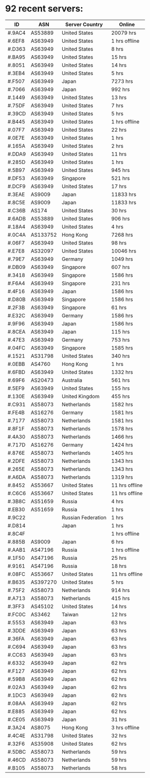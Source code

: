 # 92 recent servers:

| ID | ASN | Server Country | Online |
| ------ | ------ | ------ | ------ |
| #.9AC4 | AS53889 | United States | 20079 hrs |
| #.6EF8 | AS63949 | United States | 1 hrs offline |
| #.D363 | AS63949 | United States | 8 hrs |
| #.BA95 | AS63949 | United States | 15 hrs |
| #.8051 | AS63949 | United States | 14 hrs |
| #.3EB4 | AS63949 | United States | 5 hrs |
| #.F507 | AS63949 | Japan | 7273 hrs |
| #.7066 | AS63949 | Japan | 992 hrs |
| #.1449 | AS63949 | United States | 13 hrs |
| #.75DF | AS63949 | United States | 7 hrs |
| #.39CD | AS63949 | United States | 5 hrs |
| #.B445 | AS63949 | United States | 1 hrs offline |
| #.07F7 | AS63949 | United States | 22 hrs |
| #.0E7E | AS63949 | United States | 1 hrs |
| #.165A | AS63949 | United States | 2 hrs |
| #.DDA9 | AS63949 | United States | 11 hrs |
| #.285D | AS63949 | United States | 1 hrs |
| #.5B97 | AS63949 | United States | 945 hrs |
| #.DF53 | AS63949 | Singapore | 521 hrs |
| #.DCF9 | AS63949 | United States | 17 hrs |
| #.3EAE | AS9009 | Japan | 11833 hrs |
| #.8C5E | AS9009 | Japan | 11833 hrs |
| #.C36B | AS174 | United States | 30 hrs |
| #.6ADB | AS53889 | United States | 906 hrs |
| #.18A4 | AS63949 | United States | 4 hrs |
| #.0C4A | AS133752 | Hong Kong | 7268 hrs |
| #.06F7 | AS63949 | United States | 98 hrs |
| #.E7E8 | AS32097 | United States | 10046 hrs |
| #.79E7 | AS63949 | Germany | 1049 hrs |
| #.DB09 | AS63949 | Singapore | 607 hrs |
| #.3418 | AS63949 | Singapore | 1586 hrs |
| #.F6A4 | AS63949 | Singapore | 231 hrs |
| #.4F16 | AS63949 | Japan | 1586 hrs |
| #.D80B | AS63949 | Singapore | 1586 hrs |
| #.2F3B | AS63949 | Singapore | 61 hrs |
| #.E32C | AS63949 | Germany | 1586 hrs |
| #.9F96 | AS63949 | Japan | 1586 hrs |
| #.8CEA | AS63949 | Japan | 115 hrs |
| #.47E3 | AS63949 | Germany | 753 hrs |
| #.04FC | AS63949 | Singapore | 1585 hrs |
| #.1521 | AS31798 | United States | 340 hrs |
| #.0EBB | AS4760 | Hong Kong | 1 hrs |
| #.6FBD | AS63949 | United States | 1332 hrs |
| #.69F6 | AS20473 | Australia | 561 hrs |
| #.5EF9 | AS63949 | United States | 155 hrs |
| #.130E | AS63949 | United Kingdom | 455 hrs |
| #.C931 | AS58073 | Netherlands | 1582 hrs |
| #.FE4B | AS16276 | Germany | 1581 hrs |
| #.7177 | AS58073 | Netherlands | 1581 hrs |
| #.8F1F | AS58073 | Netherlands | 1578 hrs |
| #.4A30 | AS58073 | Netherlands | 1466 hrs |
| #.717D | AS16276 | Germany | 1424 hrs |
| #.876E | AS58073 | Netherlands | 1405 hrs |
| #.2DFE | AS58073 | Netherlands | 1343 hrs |
| #.265E | AS58073 | Netherlands | 1343 hrs |
| #.A6DA | AS58073 | Netherlands | 1319 hrs |
| #.8452 | AS53667 | United States | 11 hrs offline |
| #.C6C6 | AS53667 | United States | 11 hrs offline |
| #.3B8C | AS51659 | Russia | 4 hrs |
| #.EB30 | AS51659 | Russia | 1 hrs |
| #.9C22 |  | Russian Federation | 1 hrs |
| #.D814 |  | Japan | 1 hrs |
| #.8C4F |  |  | 1 hrs offline |
| #.885B | AS9009 | Japan | 6 hrs |
| #.AAB1 | AS47196 | Russia | 1 hrs offline |
| #.1F50 | AS47196 | Russia | 25 hrs |
| #.9161 | AS47196 | Russia | 18 hrs |
| #.08FC | AS53667 | United States | 11 hrs offline |
| #.B635 | AS397270 | United States | 5 hrs |
| #.75F2 | AS58073 | Netherlands | 914 hrs |
| #.A713 | AS58073 | Netherlands | 415 hrs |
| #.3FF3 | AS45102 | United States | 14 hrs |
| #.FC0C | AS3462 | Taiwan | 12 hrs |
| #.5553 | AS63949 | Japan | 63 hrs |
| #.3DDE | AS63949 | Japan | 63 hrs |
| #.36FA | AS63949 | Japan | 63 hrs |
| #.C694 | AS63949 | Japan | 63 hrs |
| #.CC63 | AS63949 | Japan | 63 hrs |
| #.6332 | AS63949 | Japan | 62 hrs |
| #.F127 | AS63949 | Japan | 62 hrs |
| #.59B8 | AS63949 | Japan | 62 hrs |
| #.02A3 | AS63949 | Japan | 62 hrs |
| #.1DC3 | AS63949 | Japan | 62 hrs |
| #.08AA | AS63949 | Japan | 62 hrs |
| #.E885 | AS63949 | Japan | 62 hrs |
| #.CE05 | AS63949 | Japan | 31 hrs |
| #.3A24 | AS8075 | Hong Kong | 3 hrs offline |
| #.4C4E | AS31798 | United States | 32 hrs |
| #.32F6 | AS35908 | United States | 62 hrs |
| #.5DBC | AS58073 | Netherlands | 59 hrs |
| #.46CD | AS58073 | Netherlands | 59 hrs |
| #.B105 | AS58073 | Netherlands | 58 hrs |

